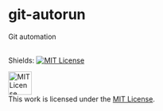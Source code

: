 # git-autorun
Git automation </br></br>


Shields: [![MIT License][mit-shield]][mit]

[mit]: https://opensource.org/licenses/MIT
[mit-shield]: https://img.shields.io/badge/License-MIT-lightgrey.svg

<a rel="license" href="https://opensource.org/licenses/MIT"><img alt="MIT License" height=47px style="border-width:0" src="https://i0.wp.com/opensource.org/wp-content/uploads/2023/03/cropped-OSI-horizontal-large.png" /></a></br>This work is licensed under the <a rel="license" href="https://opensource.org/licenses/MIT">MIT License</a>.
